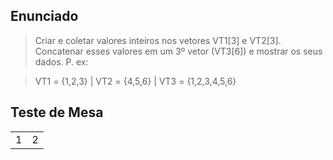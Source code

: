 ## Enunciado

> Criar e coletar valores inteiros nos vetores VT1[3] e VT2[3]. Concatenar esses valores em um 3º vetor (VT3[6]) e mostrar os seus dados. P. ex:

> VT1 = {1,2,3} | VT2 = {4,5,6} | VT3 = {1,2,3,4,5,6}

## Teste de Mesa

| | |
| --- | --- |
| 1 | 2 |